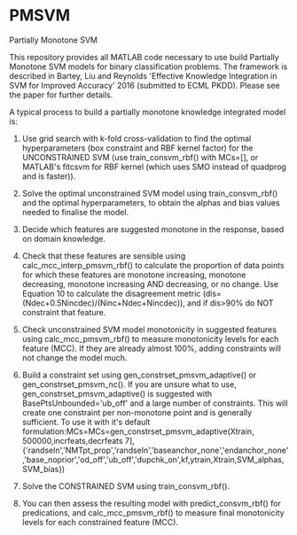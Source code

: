 # PMSVM
Partially Monotone SVM

This repository provides all MATLAB code necessary to use build Partially Monotone SVM models for binary classification problems. The framework is described in Bartey, Liu and Reynolds 'Effective Knowledge Integration in SVM for Improved Accuracy' 2016 (submitted to ECML PKDD). Please see the paper for further details.

A typical process to build a partially monotone knowledge integrated model is:

1. Use grid search with k-fold cross-validation to find the optimal hyperparameters (box constraint and RBF kernel factor) for the UNCONSTRAINED SVM (use train_consvm_rbf() with MCs=[], or MATLAB's fitcsvm for RBF kernel (which uses SMO instead of quadprog and is faster)).

2. Solve the optimal unconstrained SVM model using train_consvm_rbf() and the optimal hyperparameters, to obtain the alphas and bias values needed to finalise the model.

3. Decide which features are suggested monotone in the response, based on domain knowledge.

4. Check that these features are sensible using calc_mcc_interp_pmsvm_rbf() to calculate the proportion of data points for which these features are monotone increasing, monotone decreasing, monotone increasing AND decreasing, or no change. Use Equation 10 to calculate the disagreement metric (dis=(Ndec+0.5Nincdec)/(Ninc+Ndec+Nincdec)), and if dis>90% do NOT constraint that feature.

5. Check unconstrained SVM model monotonicity in suggested features using calc_mcc_pmsvm_rbf() to measure monotonicity levels for each feature (MCC). If they are already almost 100%, adding constraints will not change the model much.

6. Build a constraint set using gen_constrset_pmsvm_adaptive() or gen_constrset_pmsvm_nc(). If you are unsure what to use, gen_constrset_pmsvm_adaptive() is suggested with BasePtsUnbounded='ub_off' and a large number of constraints. This will create one constraint per non-monotone point and is generally sufficient. To use it with it's default formulation:MCs=MCs=gen_constrset_pmsvm_adaptive(Xtrain, 500000,incrfeats,decrfeats 7],{'randseln','NMTpt_prop','randseln','baseanchor_none','endanchor_none','base_noprior','od_off','ub_off','dupchk_on',kf,ytrain,Xtrain,SVM_alphas,SVM_bias})

7. Solve the CONSTRAINED SVM using train_consvm_rbf(). 

8. You can then assess the resulting model with predict_consvm_rbf() for predications, and calc_mcc_pmsvm_rbf() to measure final monotonicity levels for each constrained feature (MCC).
